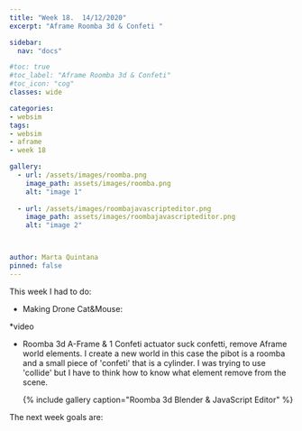 ```yaml
---
title: "Week 18.  14/12/2020"
excerpt: "Aframe Roomba 3d & Confeti "

sidebar:
  nav: "docs"

#toc: true
#toc_label: "Aframe Roomba 3d & Confeti"
#toc_icon: "cog"
classes: wide

categories:
- websim
tags:
- websim
- aframe
- week 18

gallery:
  - url: /assets/images/roomba.png
    image_path: assets/images/roomba.png
    alt: "image 1"
    
  - url: /assets/images/roombajavascripteditor.png
    image_path: assets/images/roombajavascripteditor.png
    alt: "image 2"



author: Marta Quintana
pinned: false
---
```



This week I had to do:

- Making Drone Cat&Mouse:

 *video
- Roomba 3d A-Frame & 1 Confeti actuator suck confetti, remove Aframe world elements.
  I create a new world in this case the pibot is a roomba and a small piece of 'confeti' that is a cylinder.
  I was trying to use 'collide' but I have to think how to know what element remove from the scene.
  
  {% include gallery caption="Roomba 3d Blender & JavaScript Editor" %}


The next week goals are:
